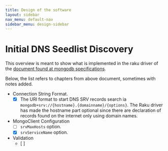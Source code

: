 ```yaml
---
title: Design of the software
layout: sidebar
nav_menu: default-nav
sidebar_menu: design-sidebar
---
```


# Initial DNS Seedlist Discovery

This overview is meant to show what is implemented in the raku driver of the [document found at <u>mongodb specifications</u>](https://github.com/mongodb/specifications/blob/master/source/initial-dns-seedlist-discovery/initial-dns-seedlist-discovery.rst).


Below, the list refers to chapters from above document, sometimes with notes added.

* Connection String Format.
  * [x] The URI format to start DNS SRV records search ia `mongodb+srv://{hostname}.{domainname}/{options}`. The Raku driver has made the hostname part optional since there are declaration of records found on the internet only using domain names.

* MongoClient Configuration
  * [ ] `srvMaxHosts` option.
  * [x] `srvServiceName` option.

* Validation
  * [ ] 